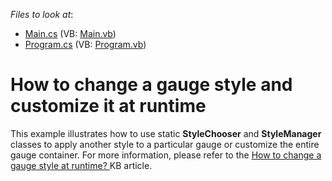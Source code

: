 <!-- default file list -->
*Files to look at*:

* [Main.cs](./CS/WindowsApplication3/Main.cs) (VB: [Main.vb](./VB/WindowsApplication3/Main.vb))
* [Program.cs](./CS/WindowsApplication3/Program.cs) (VB: [Program.vb](./VB/WindowsApplication3/Program.vb))
<!-- default file list end -->
# How to change a gauge style and customize it at runtime


<p>This example illustrates how to use static <strong>StyleChooser</strong> and <strong>StyleManager</strong> classes to apply another style to a particular gauge or customize the entire gauge container. For more information, please refer to the <a href="https://www.devexpress.com/Support/Center/p/K18522">How to change a gauge style at runtime? </a>KB article. </p>

<br/>


